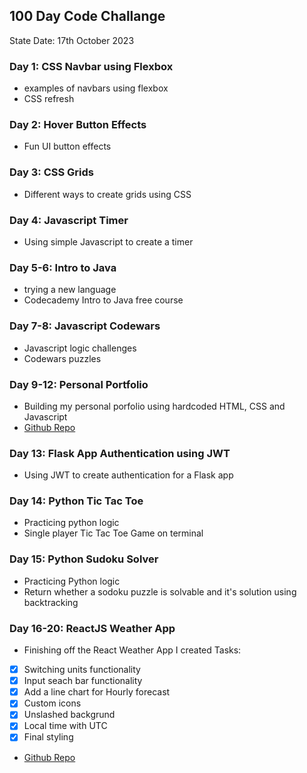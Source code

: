 ## 100 Day Code Challange

State Date: 17th October 2023

### Day 1: CSS Navbar using Flexbox
- examples of navbars using flexbox
- CSS refresh

### Day 2: Hover Button Effects
- Fun UI button effects

### Day 3: CSS Grids
- Different ways to create grids using CSS

### Day 4: Javascript Timer
- Using simple Javascript to create a timer

### Day 5-6: Intro to Java
- trying a new language
- Codecademy Intro to Java free course

### Day 7-8: Javascript Codewars
- Javascript logic challenges
- Codewars puzzles

### Day 9-12: Personal Portfolio
- Building my personal porfolio using hardcoded HTML, CSS and Javascript
- [Github Repo](https://github.com/shedp?tab=repositories)

### Day 13: Flask App Authentication using JWT
- Using JWT to create authentication for a Flask app

### Day 14: Python Tic Tac Toe
- Practicing python logic
- Single player Tic Tac Toe Game on terminal

### Day 15: Python Sudoku Solver
- Practicing Python logic
- Return whether a sodoku puzzle is solvable and it's solution using backtracking

### Day 16-20: ReactJS Weather App
- Finishing off the React Weather App I created
Tasks:
- [x] Switching units functionality
- [x] Input seach bar functionality
- [X] Add a line chart for Hourly forecast
- [X] Custom icons
- [X] Unslashed backgrund
- [X] Local time with UTC
- [X] Final styling
- [Github Repo](https://github.com/shedp/rain_check)

